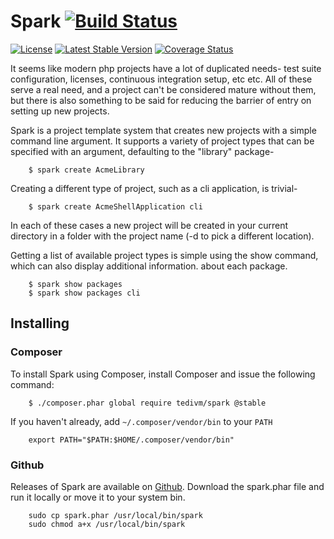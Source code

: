 # Spark [![Build Status](https://travis-ci.org/tedivm/Spark.svg?branch=master)](https://travis-ci.org/tedivm/Spark)

[![License](http://img.shields.io/packagist/l/tedivm/Spark.svg)](https://github.com/tedivm/Spark/blob/master/LICENSE)
[![Latest Stable Version](http://img.shields.io/github/release/tedivm/Spark.svg)](https://packagist.org/packages/tedivm/Spark)
[![Coverage Status](http://img.shields.io/coveralls/tedivm/Spark.svg)](https://coveralls.io/r/tedivm/Spark?branch=master)

It seems like modern php projects have a lot of duplicated needs- test suite configuration, licenses, continuous
integration setup, etc etc. All of these serve a real need, and a project can't be considered mature without them, but
there is also something to be said for reducing the barrier of entry on setting up new projects.

Spark is a project template system that creates new projects with a simple command line argument. It supports a variety
of project types that can be specified with an argument, defaulting to the "library" package-


```shell
    $ spark create AcmeLibrary
```

Creating a different type of project, such as a cli application, is trivial-
```shell
    $ spark create AcmeShellApplication cli
```

In each of these cases a new project will be created in your current directory in a folder with the project name (-d to
pick a different location).

Getting a list of available project types is simple using the show command, which can also display additional
information. about each package.

```shell
    $ spark show packages
    $ spark show packages cli
```



## Installing

### Composer

To install Spark using Composer, install Composer and issue the following command:

```shell
    $ ./composer.phar global require tedivm/spark @stable
```

If you haven't already, add ``~/.composer/vendor/bin`` to your ``PATH``


```shell
    export PATH="$PATH:$HOME/.composer/vendor/bin"
```

### Github

Releases of Spark are available on [Github](https://github.com/tedivm/Spark/releases). Download the spark.phar file and
run it locally or move it to your system bin.

```shell
    sudo cp spark.phar /usr/local/bin/spark
    sudo chmod a+x /usr/local/bin/spark
```
